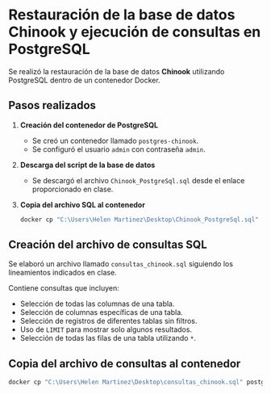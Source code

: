 # Restauración de la base de datos Chinook y ejecución de consultas en PostgreSQL

Se realizó la restauración de la base de datos **Chinook** utilizando PostgreSQL dentro de un contenedor Docker.  

## Pasos realizados

1. **Creación del contenedor de PostgreSQL**
   - Se creó un contenedor llamado `postgres-chinook`.
   - Se configuró el usuario `admin` con contraseña `admin`.

2. **Descarga del script de la base de datos**
   - Se descargó el archivo `Chinook_PostgreSql.sql` desde el enlace proporcionado en clase.

3. **Copia del archivo SQL al contenedor**
   ```bash
   docker cp "C:\Users\Helen Martinez\Desktop\Chinook_PostgreSql.sql" postgres-chinook:/Chinook_PostgreSql.sql
   
## Creación del archivo de consultas SQL

Se elaboró un archivo llamado `consultas_chinook.sql` siguiendo los lineamientos indicados en clase.

Contiene consultas que incluyen:

- Selección de todas las columnas de una tabla.
- Selección de columnas específicas de una tabla.
- Selección de registros de diferentes tablas sin filtros.
- Uso de `LIMIT` para mostrar solo algunos resultados.
- Selección de todas las filas de una tabla utilizando `*`.

## Copia del archivo de consultas al contenedor

```bash
docker cp "C:\Users\Helen Martinez\Desktop\consultas_chinook.sql" postgres-chinook:/sql/consultas_chinook.sql
